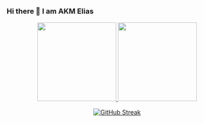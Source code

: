 ### Hi there 👋 I am AKM Elias


<!--
**AkmElias/AkmElias** is a ✨ _special_ ✨ repository because its `README.md` (this file) appears on your GitHub profile. -->
<div align="center">
<p align="center">
  <a href="https://github.com/AkmElias">
    <img height="180em" src="https://github-readme-stats-eight-theta.vercel.app/api?username=AkmElias&show_icons=true&theme=algolia&include_all_commits=true&count_private=false"/>
    <img height="180em" src="https://github-readme-stats-eight-theta.vercel.app/api/top-langs/?username=AkmElias&layout=compact&langs_count=8&theme=algolia"/>
  </a>
</p>


[![GitHub Streak](https://github-readme-streak-stats.herokuapp.com/?user=AkmElias&currStreakNum=2FD3EB&fire=pink&sideLabels=F00&theme=nightowl)](https://git.io/streak-stats)
</div>
